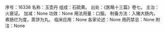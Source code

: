 序号：16338
名称：玉壶丹
组成：石硫黄。
出处：《医略十三篇》卷七。
主治：火衰证。
加减：None
功效：None
用法用量：口服。
制备方法：入猪大肠内，煮肠烂为度，蒸饼为丸。
临床应用：None
各家论述：None
用药禁忌：None
附注：None
